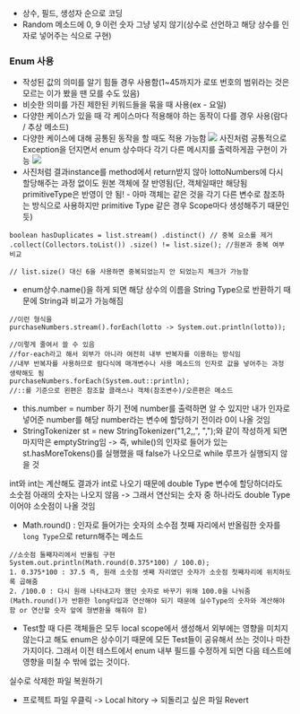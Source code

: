 - 상수, 필드, 생성자 순으로 코딩
- Random 메소드에 0, 9 이런 숫자 그냥 넣지 않기(상수로 선언하고 해당 상수를 인자로 넣어주는 식으로 구현)
### Enum 사용
- 작성된 값의 의미를 알기 힘들 경우 사용함(1~45까지가 로또 번호의 범위라는 것은 모르는 이가 봤을 땐 모를 수도 있음)
- 비슷한 의미를 가진 제한된 키워드들을 묶을 때 사용(ex - 요일)
- 다양한 케이스가 있을 때 각 케이스마다 적용해야 하는 동작이 다를 경우 사용(람다 / 추상 메소드)
- 다양한 케이스에 대해 공통된 동작을 할 때도 적용 가능함
![](Pasted%20image%2020231105225601.png)
사진처럼 공통적으로 Exception을 던지면서 enum 상수마다 각기 다른 메시지를 출력하게끔 구현이 가능
![](Pasted%20image%2020231106154628.png)
- 사진처럼 결과instance를 method에서 return받지 않아 lottoNumbers에 다시 할당해주는 과정 없이도 원본 객체에 잘 반영됨(단, 객체일때만 해당됨 primitiveType은 반영이 안 됨! - 아마 객체는 같은 것을 각기 다른 변수로 참조하는 방식으로 사용하지만 primitive Type 같은 경우 Scope마다 생성해주기 때문인 듯)
```
boolean hasDuplicates = list.stream() .distinct() // 중복 요소를 제거 .collect(Collectors.toList()) .size() != list.size(); //원본과 중복 여부 비교

// list.size() 대신 6을 사용하면 중복되었는지 안 되었는지 체크가 가능함
```
- enum상수.name()을 하게 되면 해당 상수의 이름을 String Type으로 반환하기 때문에 String과 비교가 가능해짐

```
//이런 형식을
purchaseNumbers.stream().forEach(lotto -> System.out.println(lotto));

//이렇게 줄여서 쓸 수 있음
//for-each라고 해서 외부가 아니라 여전히 내부 반복자를 이용하는 방식임
//내부 반복자를 사용하므로 람다식에 매개변수나 사용 메소드의 인자로 값을 넣어주는 과정 생략해도 됨
purchaseNumbers.forEach(System.out::println);
//::를 기준으로 왼편은 참조할 클래스나 객체(참조변수)/오른편은 메소드
```
- this.number = number 하기 전에 number를 출력하면 알 수 있지만 내가 인자로 넣어준 number를 해당 number라는 변수에 할당하기 전이라 0이 나올 것임
- StringTokenizer st = new StringTokenizer("1,2,,", ",");와 같이 작성하게 되면 마지막은 emptyString임 -> 즉, while()의 인자로 들어가 있는 st.hasMoreTokens()를 실행했을 때 false가 나오므로 while 루프가 실행되지 않을 것

int와 int는 계산해도 결과가 int로 나오기 때문에 double Type 변수에 할당하더라도 소숫점 아래의 숫자는 나오지 않음
-> 그래서 연산되는 숫자 중 하나라도 double Type이어야 소숫점이 나올 것임

- Math.round() : 인자로 들어가는 숫자의 소수점 첫째 자리에서 반올림한 숫자를 `long Type`으로 return해주는 메소드
```
//소숫점 둘째자리에서 반올림 구현
System.out.println(Math.round(0.375*100) / 100.0);
1. 0.375*100 : 37.5 즉, 원래 소숫점 셋째 자리였던 숫자가 소숫점 첫째자리에 위치하도록 곱해줌
2. /100.0 : 다시 원래 나타내고자 했던 숫자로 바꾸기 위해 100.0을 나눠줌(Math.round()가 반환한 long타입과 연산해야 되기 때문에 실수Type의 숫자와 계산해야 함 or 연산할 숫자 앞에 형변환을 해줘야 함) 
```
- Test할 때 다른 객체들은 모두 local scope에서 생성해서 외부에는 영향을 미치지 않는다고 해도 enum은 상수이기 때문에 모든 Test들이 공유해서 쓰는 것이나 마찬가지이다. 그래서 이전 테스트에서 enum 내부 필드를 수정하게 되면 다음 테스트에 영향을 미칠 수 밖에 없는 것이다.

실수로 삭제한 파일 복원하기
- 프로젝트 파일 우클릭 -> Local hitory -> 되돌리고 싶은 파일 Revert